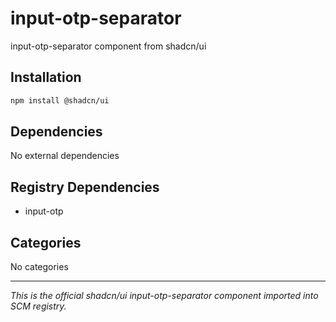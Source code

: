 # input-otp-separator

input-otp-separator component from shadcn/ui

## Installation

```bash
npm install @shadcn/ui
```

## Dependencies

No external dependencies

## Registry Dependencies

- input-otp

## Categories

No categories

---

*This is the official shadcn/ui input-otp-separator component imported into SCM registry.*
